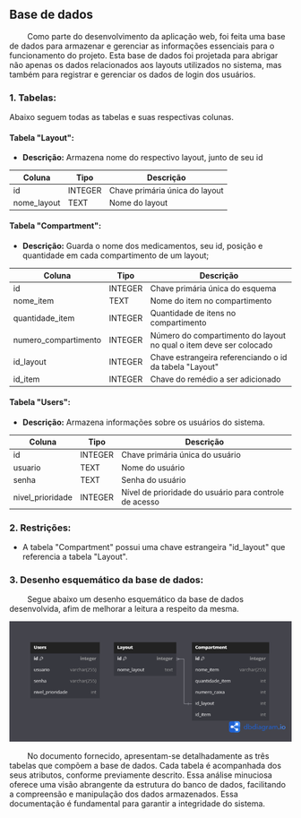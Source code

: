 ## Base de dados

&emsp;&emsp; Como parte do desenvolvimento da aplicação web, foi feita uma base de dados  para armazenar e gerenciar as informações essenciais para o funcionamento do projeto. Esta base de dados foi projetada para abrigar não apenas os dados relacionados aos layouts utilizados no sistema, mas também para registrar e gerenciar os dados de login dos usuários.

### 1. Tabelas:
Abaixo seguem todas as tabelas e suas respectivas colunas.

#### Tabela "Layout":
- **Descrição:** Armazena nome do respectivo layout, junto de seu id
  
| Coluna          | Tipo       | Descrição                                      |
|-----------------|------------|------------------------------------------------|
| id              | INTEGER    | Chave primária única do layout                 |
| nome_layout     | TEXT       | Nome do layout                                 |

#### Tabela "Compartment":
- **Descrição:** Guarda o nome dos medicamentos, seu id, posição e quantidade em cada compartimento de um layout; 
  
| Coluna             | Tipo       | Descrição                                           |
|--------------------|------------|-----------------------------------------------------|
| id                 | INTEGER    | Chave primária única do esquema                     |
| nome_item          | TEXT       | Nome do item no compartimento                       |
| quantidade_item    | INTEGER    | Quantidade de itens no compartimento                |
| numero_compartimento| INTEGER   | Número do compartimento do layout no qual o item deve ser colocado|
| id_layout          | INTEGER    | Chave estrangeira referenciando o id da tabela "Layout"|
| id_item            | INTEGER    | Chave do remédio a ser adicionado |

#### Tabela "Users":
- **Descrição:** Armazena informações sobre os usuários do sistema.
  
| Coluna             | Tipo       | Descrição                                           |
|--------------------|------------|-----------------------------------------------------|
| id                 | INTEGER    | Chave primária única do usuário                     |
| usuario            | TEXT       | Nome do usuário                                     |
| senha              | TEXT       | Senha do usuário                                    |
| nivel_prioridade   | INTEGER    | Nível de prioridade do usuário para controle de acesso |

### 2. Restrições:

- A tabela "Compartment" possui uma chave estrangeira "id_layout" que referencia a tabela "Layout".

### 3. Desenho esquemático da base de dados:

&emsp;&emsp; Segue abaixo um desenho esquemático da base de dados desenvolvida, afim de melhorar a leitura a respeito da mesma.

![Diagrama da base de dados](../../../static/img/sprint-3/backend/base_dados/diagrama_base.png)

&emsp;&emsp; No documento fornecido, apresentam-se detalhadamente as três tabelas que compõem a base de dados. Cada tabela é acompanhada dos seus atributos, conforme previamente descrito. Essa análise minuciosa oferece uma visão abrangente da estrutura do banco de dados, facilitando a compreensão e manipulação dos dados armazenados. Essa documentação é fundamental para garantir a integridade do sistema.


